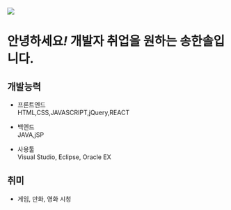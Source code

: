 <br />
<img src="https://img.shields.io/github/followers/HanSol1140?style=social">

<h1>안녕하세요<em>!</em> 개발자 취업을 원하는 송한솔입니다.</h1>

## 개발능력
- 프론트엔드<br>
    HTML,CSS,JAVASCRIPT,jQuery,REACT
    
- 백엔드<br>
    JAVA,jSP
    
- 사용툴<br>
  Visual Studio, Eclipse, Oracle EX
  

## 취미
- 게임, 만화, 영화 시청
